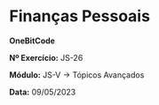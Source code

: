 # Finanças Pessoais


__OneBitCode__

__Nº Exercício:__ JS-26

__Módulo:__ JS-V -> Tópicos Avançados

__Data:__ 09/05/2023
